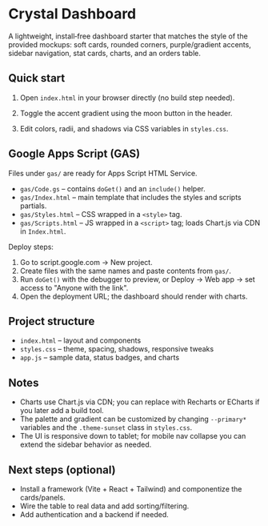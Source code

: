 Crystal Dashboard
=================

A lightweight, install‑free dashboard starter that matches the style of the provided mockups: soft cards, rounded corners, purple/gradient accents, sidebar navigation, stat cards, charts, and an orders table.

Quick start
-----------

1) Open `index.html` in your browser directly (no build step needed).

2) Toggle the accent gradient using the moon button in the header.

3) Edit colors, radii, and shadows via CSS variables in `styles.css`.

Google Apps Script (GAS)
------------------------

Files under `gas/` are ready for Apps Script HTML Service.

- `gas/Code.gs` – contains `doGet()` and an `include()` helper.
- `gas/Index.html` – main template that includes the styles and scripts partials.
- `gas/Styles.html` – CSS wrapped in a `<style>` tag.
- `gas/Scripts.html` – JS wrapped in a `<script>` tag; loads Chart.js via CDN in `Index.html`.

Deploy steps:

1) Go to script.google.com → New project.
2) Create files with the same names and paste contents from `gas/`.
3) Run `doGet()` with the debugger to preview, or Deploy → Web app → set access to "Anyone with the link".
4) Open the deployment URL; the dashboard should render with charts.

Project structure
-----------------

- `index.html` – layout and components
- `styles.css` – theme, spacing, shadows, responsive tweaks
- `app.js` – sample data, status badges, and charts

Notes
-----

- Charts use Chart.js via CDN; you can replace with Recharts or ECharts if you later add a build tool.
- The palette and gradient can be customized by changing `--primary*` variables and the `.theme-sunset` class in `styles.css`.
- The UI is responsive down to tablet; for mobile nav collapse you can extend the sidebar behavior as needed.

Next steps (optional)
---------------------

- Install a framework (Vite + React + Tailwind) and componentize the cards/panels.
- Wire the table to real data and add sorting/filtering.
- Add authentication and a backend if needed.
